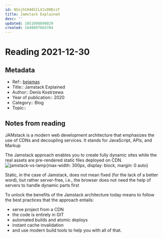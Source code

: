 ```yaml
---
id: NSnjhCH401CLXJvO0DisT
title: Jamstack Explained
desc: ''
updated: 1651098896029
created: 1640897664704
---
```

# Reading 2021-12-30

## Metadata

- Ref:: [bejamas](https://bejamas.io/blog/jamstack/)
- Title:: Jamstack Explained
- Author:: Denis Kostrzewa
- Year of publication:: 2020
- Category:: Blog
- Topic::  

## Notes from reading

JAMstack is a modern web development architecture that emphasizes the use of CDNs and decoupling services. It stands for JavaScript, APIs, and Markup

The Jamstack approach enables you to create fully dynamic sites while the real assets are pre-rendered static files deployed on CDN. 
![jamstack-vs-lamp](https://bejamas.io/static/99ccfeb1459aaf019e36d5418c1858e5/2851b/jamstack-workflow.png){max-width: 300px, display: block, margin: 0 auto}

Static, in the case of Jamstack, does not mean fixed (for the lack of a better word), but rather server-free, i.e., the browser does not need the help of servers to handle dynamic parts first

To unlock the benefits of the Jamstack architecture today means to follow the best practices that the approach entails:
- serve project from a CDN
- the code is entirely in GIT
- automated builds and atomic deploys
- instant cache invalidation
- and use modern build tools to help you with all of that.
